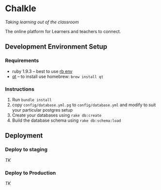 # Chalkle
*Taking learning out of the classroom*

The online platform for Learners and teachers to connect. 

## Development Environment Setup

### Requirements

* ruby 1.9.3 – best to use [rb env](https://github.com/sstephenson/rbenv)
* [qt](http://qt-project.org) – to install use homebrew: `brew install qt`

### Instructions

1. Run `bundle install`
2. copy `config/database.yml.pg` to `config/database.yml` and modify to suit your particular postgres setup
3. Create your databases using `rake db:create`
4. Build the database schema using `rake db:schema:load` 

## Deployment

### Deploy to staging
_TK_

### Deploy to Production
_TK_